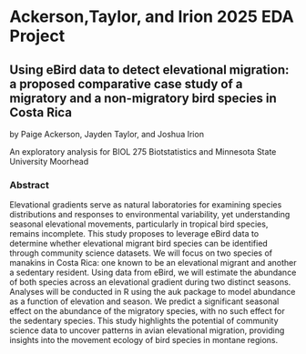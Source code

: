 # Ackerson,Taylor, and Irion 2025 EDA Project
## Using eBird data to detect elevational migration: a proposed comparative case study of a migratory and a non-migratory bird species in Costa Rica
by Paige Ackerson, Jayden Taylor, and Joshua Irion


An exploratory analysis for BIOL 275 Biotstatistics and Minnesota State University Moorhead
### Abstract
Elevational gradients serve as natural laboratories for examining species distributions and responses to environmental variability, yet understanding seasonal elevational movements, particularly in tropical bird species, remains incomplete. This study proposes to leverage eBird data to determine whether elevational migrant bird species can be identified through community science datasets. We will focus on two species of manakins in Costa Rica: one known to be an elevational migrant and another a sedentary resident. Using data from eBird, we will estimate the abundance of both species across an elevational gradient during two distinct seasons. Analyses will be conducted in R using the auk package to model abundance as a function of elevation and season. We predict a significant seasonal effect on the abundance of the migratory species, with no such effect for the sedentary species. This study highlights the potential of community science data to uncover patterns in avian elevational migration, providing insights into the movement ecology of bird species in montane regions.
